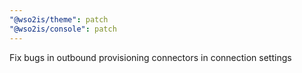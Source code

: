 ```yaml
---
"@wso2is/theme": patch
"@wso2is/console": patch
---
```


Fix bugs in outbound provisioning connectors in connection settings
